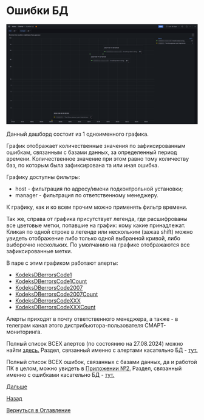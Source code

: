# Ошибки БД

![Ошибки БД](img/db-errors/db-errors.png "Ошибки БД")

Данный дашборд состоит из 1 одноименного графика.

График отображает количественные значения по зафиксированным ошибкам, связанным с базами данных, за определенный период 
времени. Количественное значение при этом равно тому количеству баз, по которым была зафиксирована та или иная ошибка.

Графику доступны фильтры:
- host - фильтрация по адресу/имени подконтрольной установки;
- manager - фильтрация по ответственному менеджеру.

К графику, как и ко всем прочим можно применять фильтр времени.

Так же, справа от графика присутствует легенда, где расшифрованы все цветовые метки, попавшие на график: кому какие 
принадлежат.
Кликая по одной строке в легенде или нескольким (зажав shift) можно увидеть отображение либо только одной выбранной кривой, 
либо выборочно нескольких.
По умолчанию на графике отображаются все зафиксированные метки.

В паре с этим графиком работают алерты:
- [KodeksDBerrorsCode1](http://smart.uniclass.ru/docs/errors/KodeksDBerrorsCode1.md)
- [KodeksDBerrorsCode1Count](http://smart.uniclass.ru/docs/errors/KodeksDBerrorsCode1Count.md)
- [KodeksDBerrorsCode2007](http://smart.uniclass.ru/docs/errors/KodeksDBerrorsCode2007.md)
- [KodeksDBerrorsCode2007Count](http://smart.uniclass.ru/docs/errors/KodeksDBerrorsCode2007Count.md)
- [KodeksDBerrorsCodeXXX](http://smart.uniclass.ru/docs/errors/KodeksDBerrorsCodeXXX.md)
- [KodeksDBerrorsCodeXXXCount](http://smart.uniclass.ru/docs/errors/KodeksDBerrorsCodeXXXCount.md)

Алерты приходят в почту ответственного менеджера, а также - в телеграм канал этого дистрибьютора-пользователя СМАРТ-мониторинга.

Полный список ВСЕХ алертов (по состоянию на 27.08.2024) можно найти [здесь.](000-appendix-1.md)
Раздел, связанный именно с алертами касательно БД - [тут.](000-appendix-1.md#алерты-на-ошибки-с-базами-данных-и-operup)

Полный список ВСЕХ ошибок, связанных с базами данных, да и работой ПК в целом, можно увидеть в [Приложении №2.](000-appendix-2.md)
Раздел, связанный именно с ошибками касательно БД - [тут.](000-appendix-2.md#ошибки-возникающие-при-работе-с-томами-бд)

[Дальше](071-connected-users.md)

[Назад](060-dashboards.md)

[Вернуться в Оглавление](index.md)